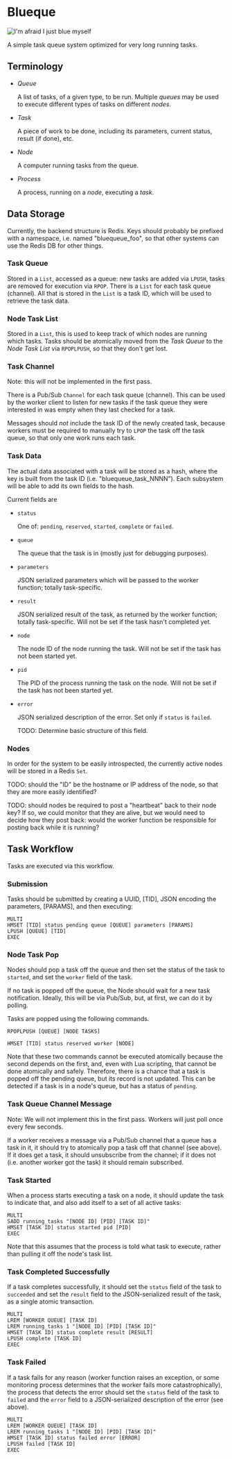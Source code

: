 # Blueque #

![I'm afraid I just blue myself](http://25.media.tumblr.com/tumblr_lcrdvnhC9w1qfo5xwo1_500.jpg)

A simple task queue system optimized for very long running
tasks.

## Terminology ##

* *Queue*

	A list of tasks, of a given type, to be run. Multiple *queues* may
    be used to execute different types of tasks on different *nodes*.

* *Task*

	A piece of work to be done, including its parameters, current
    status, result (if done), etc.

* *Node*

	A computer running tasks from the queue.

* *Process*

	A process, running on a *node*, executing a *task*.

## Data Storage ##

Currently, the backend structure is Redis. Keys should probably be
prefixed with a namespace, i.e. named "bluequeue_foo", so that other
systems can use the Redis DB for other things.

### Task Queue ###

Stored in a `List`, accessed as a queue: new tasks are added via
`LPUSH`, tasks are removed for execution via `RPOP`. There is a `List`
for each task queue (channel). All that is stored in the `List` is a
task ID, which will be used to retrieve the task data.

### Node Task List ###

Stored in a `List`, this is used to keep track of which nodes are
running which tasks. Tasks should be atomically moved from the *Task
Queue* to the *Node Task List* via `RPOPLPUSH`, so that they don't get
lost.

### Task Channel ###

Note: this will not be implemented in the first pass.

There is a Pub/Sub `Channel` for each task queue (channel). This can
be used by the worker client to listen for new tasks if the task queue
they were interested in was empty when they last checked for a task.

Messages should *not* include the task ID of the newly created task,
because workers must be required to manually try to `LPOP` the task
off the task queue, so that only one work runs each task.

### Task Data ###

The actual data associated with a task will be stored as a hash, where
the key is built from the task ID (i.e. "bluequeue_task_NNNN"). Each
subsystem will be able to add its own fields to the hash.

Current fields are

* `status`

	One of: `pending`, `reserved`, `started`, `complete` or `failed`.

* `queue`

	The queue that the task is in (mostly just for debugging
    purposes).

* `parameters`

	JSON serialized parameters which will be passed to the worker
    function; totally task-specific.

* `result`

	JSON serialized result of the task, as returned by the worker
    function; totally task-specific. Will not be set if the task
    hasn't completed yet.

* `node`

	The node ID of the node running the task. Will not be set if the
    task has not been started yet.

* `pid`

	The PID of the process running the task on the node. Will not be
    set if the task has not been started yet.

* `error`

	JSON serialized description of the error. Set only if `status` is
    `failed`.

	TODO: Determine basic structure of this field.

### Nodes ###

In order for the system to be easily introspected, the currently
active nodes will be stored in a Redis `Set`.

TODO: should the "ID" be the hostname or IP address of the node, so
that they are more easily identified?

TODO: should nodes be required to post a "heartbeat" back to their
node key? If so, we could monitor that they are alive, but we would
need to decide how they post back: would the worker function be
responsible for posting back while it is running?

## Task Workflow ##

Tasks are executed via this workflow.

### Submission ###

Tasks should be submitted by creating a UUID, [TID], JSON encoding the
parameters, [PARAMS], and then executing:

```
MULTI
HMSET [TID] status pending queue [QUEUE] parameters [PARAMS]
LPUSH [QUEUE] [TID]
EXEC
```

### Node Task Pop ###

Nodes should pop a task off the queue and then set the status of the
task to `started`, and set the `worker` field of the task.

If no task is popped off the queue, the Node should wait for a new
task notification. Ideally, this will be via Pub/Sub, but, at first,
we can do it by polling.

Tasks are popped using the following commands.

```
RPOPLPUSH [QUEUE] [NODE TASKS]
```

```
HMSET [TID] status reserved worker [NODE]
```

Note that these two commands cannot be executed atomically because the
second depends on the first, and, even with Lua scripting, that cannot
be done atomically and safely. Therefore, there is a chance that a
task is popped off the pending queue, but its record is not
updated. This can be detected if a task is in a node's queue, but has
a status of `pending`.

### Task Queue Channel Message ###

Note: We will not implement this in the first pass. Workers will just
poll once every few seconds.

If a worker receives a message via a Pub/Sub channel that a queue has
a task in it, it should try to atomically pop a task off that channel
(see above). If it does get a task, it should unsubscribe from the
channel; if it does not (i.e. another worker got the task) it should
remain subscribed.

### Task Started ###

When a process starts executing a task on a node, it should update the
task to indicate that, and also add itself to a set of all active
tasks:

```
MULTI
SADD running_tasks "[NODE ID] [PID] [TASK ID]"
HMSET [TASK ID] status started pid [PID]
EXEC
```

Note that this assumes that the process is told what task to execute,
rather than pulling it off the node's task list.

### Task Completed Successfully ###

If a task completes successfully, it should set the `status` field of
the task to `succeeded` and set the `result` field to the
JSON-serialized result of the task, as a single atomic transaction.

```
MULTI
LREM [WORKER QUEUE] [TASK ID]
LREM running_tasks 1 "[NODE ID] [PID] [TASK ID]"
HMSET [TASK ID] status complete result [RESULT]
LPUSH complete [TASK ID]
EXEC
```

### Task Failed ###

If a task fails for any reason (worker function raises an exception,
or some monitoring process determines that the worker fails more
catastrophically), the process that detects the error should set the
`status` field of the task to `failed` and the `error` field to a
JSON-serialized description of the error (see above).

```
MULTI
LREM [WORKER QUEUE] [TASK ID]
LREM running_tasks 1 "[NODE ID] [PID] [TASK ID]"
HMSET [TASK ID] status failed error [ERROR]
LPUSH failed [TASK ID]
EXEC
```
